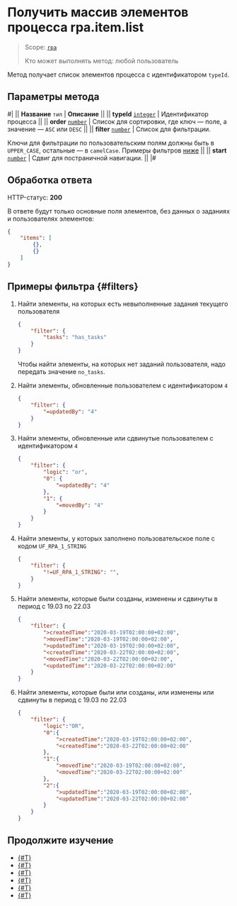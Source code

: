 # Получить массив элементов процесса rpa.item.list

> Scope: [`rpa`](../../../scopes/permissions.md)
>
> Кто может выполнять метод: любой пользователь

Метод получает список элементов процесса с идентификатором `typeId`.

## Параметры метода

#|
|| **Название**
`тип` | **Описание** ||
|| **typeId** 
[`integer`](../../../data-types.md) | Идентификатор процесса ||
|| **order** 
[`number`](../../../data-types.md)  |  Список для сортировки, где ключ — поле, а значение — `ASC` или `DESC` ||
|| **filter** 
[`number`](../../../data-types.md)  | Список для фильтрации.

Ключи для фильтрации по пользовательским полям должны быть в `UPPER_CASE`, остальные — в `camelCase`. Примеры фильтров [ниже](#filters) ||
|| **start** 
[`number`](../../../data-types.md)  | Сдвиг для постраничной навигации. ||
|#

## Обработка ответа

HTTP-статус: **200**

В ответе будут только основные поля элементов, без данных о заданиях и пользователях элементов:

```json
{
    "items": [
        {},
        {}
    ]
}
```

## Примеры фильтра {#filters}

1. Найти элементы, на которых есть невыполненные задания текущего пользователя

    ```json
    {
        "filter": {
            "tasks": "has_tasks"
        }
    }
    ```

    Чтобы найти элементы, на которых нет заданий пользователя, надо передать значение `no_tasks`.

2. Найти элементы, обновленные пользователем с идентификатором `4`

    ```json
    {
        "filter": {
            "=updatedBy": "4"
        }
    }
    ```

3. Найти элементы, обновленные или сдвинутые пользователем с идентификатором `4`

    ```json
    {
        "filter": {
            "logic": "or",
            "0": {
                "=updatedBy": "4"
            },
            "1": {
                "=movedBy": "4"
            }
        }
    }
    ```

4. Найти элементы, у которых заполнено пользовательское поле с кодом `UF_RPA_1_STRING`

    ```json
    {
        "filter": {
            "!=UF_RPA_1_STRING": "",
        }
    }
    ```

5. Найти элементы, которые были созданы, изменены и сдвинуты в период с 19.03 по 22.03

    ```json
    {
        "filter": {
            ">createdTime":"2020-03-19T02:00:00+02:00",
            ">movedTime":"2020-03-19T02:00:00+02:00",
            ">updatedTime":"2020-03-19T02:00:00+02:00",
            "<createdTime":"2020-03-22T02:00:00+02:00",
            "<movedTime":"2020-03-22T02:00:00+02:00",
            "<updatedTime":"2020-03-22T02:00:00+02:00"
        }
    }
    ```

6. Найти элементы, которые были или созданы, или изменены или сдвинуты в период с 19.03 по 22.03

    ```json
    {
        "filter": {
            "logic":"OR",
            "0":{
                ">createdTime":"2020-03-19T02:00:00+02:00",
                "<createdTime":"2020-03-22T02:00:00+02:00"
            },
            "1":{
                ">movedTime":"2020-03-19T02:00:00+02:00",
                "<movedTime":"2020-03-22T02:00:00+02:00"
            },
            "2":{
                ">updatedTime":"2020-03-19T02:00:00+02:00",
                "<updatedTime":"2020-03-22T02:00:00+02:00"
            }
        }
    }
    ```

## Продолжите изучение 

- [{#T}](./index.md)
- [{#T}](./rpa-item-add.md)
- [{#T}](./rpa-item-update.md)
- [{#T}](./rpa-item-get.md)
- [{#T}](./rpa-item-get-tasks.md)
- [{#T}](./rpa-item-delete.md)
